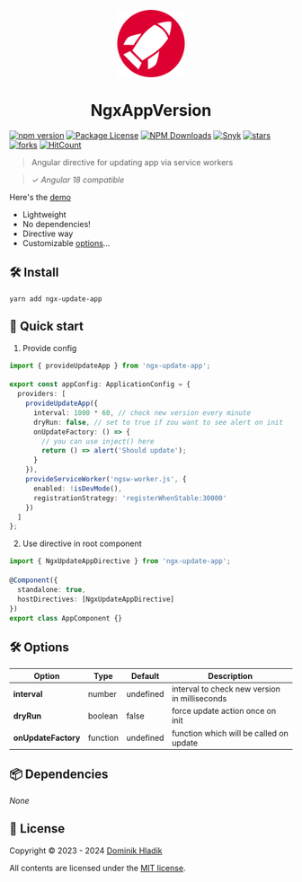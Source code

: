 <p align="center">
  <a href="https://github.com/Celtian/ngx-update-app" target="blank"><img src="assets/logo.svg?sanitize=true" alt="" width="120"></a>
  <h1 align="center">NgxAppVersion</h1>
</p>

[![npm version](https://badge.fury.io/js/ngx-update-app.svg)](https://badge.fury.io/js/ngx-update-app)
[![Package License](https://img.shields.io/npm/l/ngx-update-app.svg)](https://www.npmjs.com/ngx-update-app)
[![NPM Downloads](https://img.shields.io/npm/dm/ngx-update-app.svg)](https://www.npmjs.com/ngx-update-app)
[![Snyk](https://snyk.io//advisor/npm-package/ngx-update-app/badge.svg)](https://snyk.io//advisor/npm-package/ngx-update-app)
[![stars](https://badgen.net/github/stars/celtian/ngx-update-app)](https://github.com/celtian/ngx-update-app/)
[![forks](https://badgen.net/github/forks/celtian/ngx-update-app)](https://github.com/celtian/ngx-update-app/)
[![HitCount](http://hits.dwyl.com/celtian/ngx-update-app.svg)](http://hits.dwyl.com/celtian/ngx-update-app)

> Angular directive for updating app via service workers

> ✓ _Angular 18 compatible_

Here's the [demo](http://celtian.github.io/ngx-update-app/)

- Lightweight
- No dependencies!
- Directive way
- Customizable [options](#options)...

## 🛠️ Install

```terminal
yarn add ngx-update-app
```

## 🚀 Quick start

1. Provide config

```typescript
import { provideUpdateApp } from 'ngx-update-app';

export const appConfig: ApplicationConfig = {
  providers: [
    provideUpdateApp({
      interval: 1000 * 60, // check new version every minute
      dryRun: false, // set to true if zou want to see alert on init
      onUpdateFactory: () => {
        // you can use inject() here
        return () => alert('Should update');
      }
    }),
    provideServiceWorker('ngsw-worker.js', {
      enabled: !isDevMode(),
      registrationStrategy: 'registerWhenStable:30000'
    })
  ]
};
```

2. Use directive in root component

```typescript
import { NgxUpdateAppDirective } from 'ngx-update-app';

@Component({
  standalone: true,
  hostDirectives: [NgxUpdateAppDirective]
})
export class AppComponent {}
```

## 🛠️ Options

| Option              | Type     | Default   | Description                                   |
| ------------------- | -------- | --------- | --------------------------------------------- |
| **interval**        | number   | undefined | interval to check new version in milliseconds |
| **dryRun**          | boolean  | false     | force update action once on init              |
| **onUpdateFactory** | function | undefined | function which will be called on update       |

## 📦 Dependencies

_None_

## 🪪 License

Copyright &copy; 2023 - 2024 [Dominik Hladik](https://github.com/Celtian)

All contents are licensed under the [MIT license].

[mit license]: LICENSE
